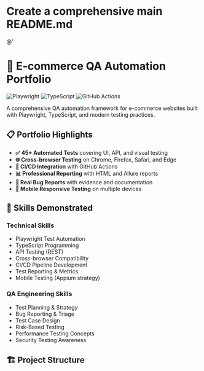 # Create a comprehensive main README.md
@'
# 🛒 E-commerce QA Automation Portfolio

![Playwright](https://img.shields.io/badge/Playwright-2EAD33?style=for-the-badge&logo=Playwright&logoColor=white)
![TypeScript](https://img.shields.io/badge/TypeScript-007ACC?style=for-the-badge&logo=typescript&logoColor=white)
![GitHub Actions](https://img.shields.io/badge/GitHub_Actions-2088FF?style=for-the-badge&logo=github-actions&logoColor=white)

A comprehensive QA automation framework for e-commerce websites built with Playwright, TypeScript, and modern testing practices.

## 📋 Portfolio Highlights

- **✅ 45+ Automated Tests** covering UI, API, and visual testing
- **🌐 Cross-browser Testing** on Chrome, Firefox, Safari, and Edge
- **🚀 CI/CD Integration** with GitHub Actions
- **📊 Professional Reporting** with HTML and Allure reports
- **🐛 Real Bug Reports** with evidence and documentation
- **📱 Mobile Responsive Testing** on multiple devices

## 🎯 Skills Demonstrated

### Technical Skills
- Playwright Test Automation
- TypeScript Programming
- API Testing (REST)
- Cross-browser Compatibility
- CI/CD Pipeline Development
- Test Reporting & Metrics
- Mobile Testing (Appium strategy)

### QA Engineering Skills
- Test Planning & Strategy
- Bug Reporting & Triage
- Test Case Design
- Risk-Based Testing
- Performance Testing Concepts
- Security Testing Awareness

## 🏗️ Project Structure

